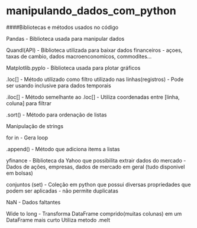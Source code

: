 # manipulando_dados_com_python

####Bibliotecas e métodos usados no código

Pandas        - Biblioteca usada para manipular dados

Quandl(API)   - Biblioteca utilizada para baixar dados financeiros
              - açoes, taxas de cambio, dados macroenconomicos, commodites...

Matplotlib.pyplo - Biblioteca usada para plotar gráficos

.loc[]    - Método utilizado como filtro utilizado nas linhas(registros)
          - Pode ser usando inclusive para dados temporais

.iloc[]   - Método semelhante ao .loc[]
          - Utiliza coordenadas entre [linha, coluna] para filtrar

.sort()   - Método para ordenação de listas

Manipulação de strings

for in    - Gera loop 

.append() - Método que adiciona items a listas

yfinance  - Biblioteca da Yahoo que possibilita extrair dados do mercado
          - Dados de ações, empresas, dados de mercado em geral (tudo disponivel em bolsas)
          
conjuntos (set) - Coleção em python que possui diversas propriedades que podem ser aplicadas 
                - não permite duplicatas
                
NaN       - Dados faltantes

Wide to long  - Transforma DataFrame comprido(muitas colunas) em um DataFrame mais curto
              Utiliza metodo .melt


